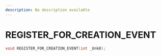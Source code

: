 ```yaml
---
description: No description available 
---
```


# REGISTER_FOR_CREATION_EVENT

```cpp
void REGISTER_FOR_CREATION_EVENT(int _Unk0);
```